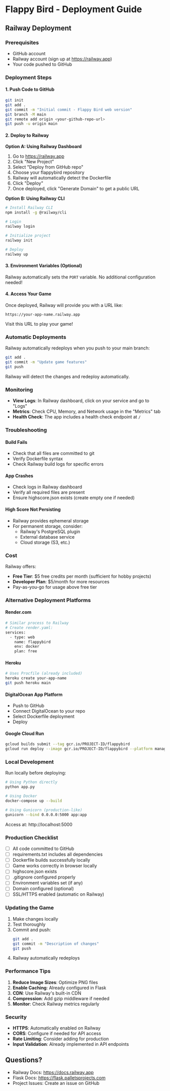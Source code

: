 # Flappy Bird - Deployment Guide

## Railway Deployment

### Prerequisites
- GitHub account
- Railway account (sign up at https://railway.app)
- Your code pushed to GitHub

### Deployment Steps

#### 1. Push Code to GitHub

```bash
git init
git add .
git commit -m "Initial commit - Flappy Bird web version"
git branch -M main
git remote add origin <your-github-repo-url>
git push -u origin main
```

#### 2. Deploy to Railway

**Option A: Using Railway Dashboard**

1. Go to https://railway.app
2. Click "New Project"
3. Select "Deploy from GitHub repo"
4. Choose your flappybird repository
5. Railway will automatically detect the Dockerfile
6. Click "Deploy"
7. Once deployed, click "Generate Domain" to get a public URL

**Option B: Using Railway CLI**

```bash
# Install Railway CLI
npm install -g @railway/cli

# Login
railway login

# Initialize project
railway init

# Deploy
railway up
```

#### 3. Environment Variables (Optional)

Railway automatically sets the `PORT` variable. No additional configuration needed!

#### 4. Access Your Game

Once deployed, Railway will provide you with a URL like:
```
https://your-app-name.railway.app
```

Visit this URL to play your game!

### Automatic Deployments

Railway automatically redeploys when you push to your main branch:

```bash
git add .
git commit -m "Update game features"
git push
```

Railway will detect the changes and redeploy automatically.

### Monitoring

- **View Logs**: In Railway dashboard, click on your service and go to "Logs"
- **Metrics**: Check CPU, Memory, and Network usage in the "Metrics" tab
- **Health Check**: The app includes a health check endpoint at `/`

### Troubleshooting

#### Build Fails
- Check that all files are committed to git
- Verify Dockerfile syntax
- Check Railway build logs for specific errors

#### App Crashes
- Check logs in Railway dashboard
- Verify all required files are present
- Ensure highscore.json exists (create empty one if needed)

#### High Score Not Persisting
- Railway provides ephemeral storage
- For permanent storage, consider:
  - Railway's PostgreSQL plugin
  - External database service
  - Cloud storage (S3, etc.)

### Cost

Railway offers:
- **Free Tier**: $5 free credits per month (sufficient for hobby projects)
- **Developer Plan**: $5/month for more resources
- Pay-as-you-go for usage above free tier

### Alternative Deployment Platforms

#### Render.com
```bash
# Similar process to Railway
# Create render.yaml:
services:
  - type: web
    name: flappybird
    env: docker
    plan: free
```

#### Heroku
```bash
# Uses Procfile (already included)
heroku create your-app-name
git push heroku main
```

#### DigitalOcean App Platform
- Push to GitHub
- Connect DigitalOcean to your repo
- Select Dockerfile deployment
- Deploy

#### Google Cloud Run
```bash
gcloud builds submit --tag gcr.io/PROJECT-ID/flappybird
gcloud run deploy --image gcr.io/PROJECT-ID/flappybird --platform managed
```

### Local Development

Run locally before deploying:

```bash
# Using Python directly
python app.py

# Using Docker
docker-compose up --build

# Using Gunicorn (production-like)
gunicorn --bind 0.0.0.0:5000 app:app
```

Access at: http://localhost:5000

### Production Checklist

- [ ] All code committed to GitHub
- [ ] requirements.txt includes all dependencies
- [ ] Dockerfile builds successfully locally
- [ ] Game works correctly in browser locally
- [ ] highscore.json exists
- [ ] .gitignore configured properly
- [ ] Environment variables set (if any)
- [ ] Domain configured (optional)
- [ ] SSL/HTTPS enabled (automatic on Railway)

### Updating the Game

1. Make changes locally
2. Test thoroughly
3. Commit and push:
   ```bash
   git add .
   git commit -m "Description of changes"
   git push
   ```
4. Railway automatically redeploys

### Performance Tips

1. **Reduce Image Sizes**: Optimize PNG files
2. **Enable Caching**: Already configured in Flask
3. **CDN**: Use Railway's built-in CDN
4. **Compression**: Add gzip middleware if needed
5. **Monitor**: Check Railway metrics regularly

### Security

- **HTTPS**: Automatically enabled on Railway
- **CORS**: Configure if needed for API access
- **Rate Limiting**: Consider adding for production
- **Input Validation**: Already implemented in API endpoints

## Questions?

- Railway Docs: https://docs.railway.app
- Flask Docs: https://flask.palletsprojects.com
- Project Issues: Create an issue on GitHub

